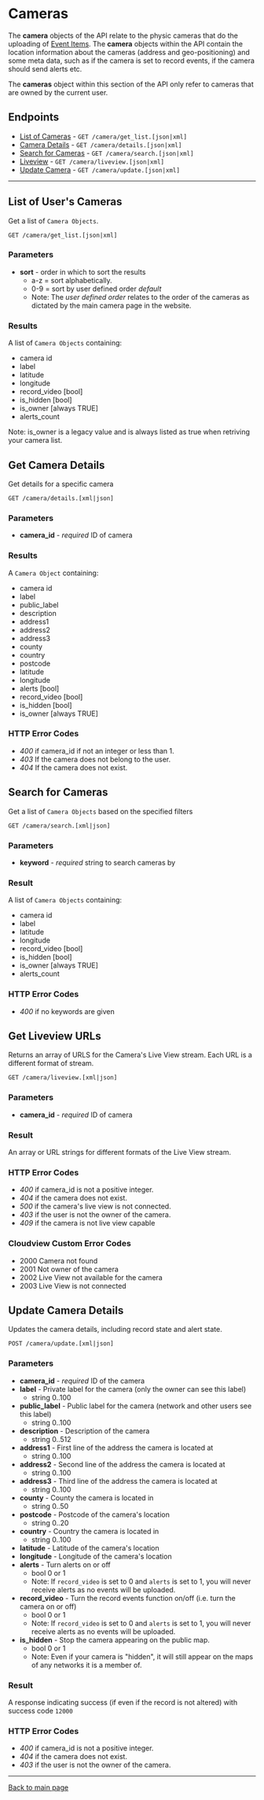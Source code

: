 # Cameras

The **camera** objects of the API relate to the physic cameras that do the uploading of [Event Items](./items.md). The **camera** objects within the API contain the location information about the cameras (address and geo-positioning) and some meta data, such as if the camera is set to record events, if the camera should send alerts etc.

The **cameras** object within this section of the API only refer to cameras that are owned by the current user.

## Endpoints

* [List of Cameras](#list-of-users-cameras) - `GET /camera/get_list.[json|xml]`
* [Camera Details](#get-camera-details) - `GET /camera/details.[json|xml]`
* [Search for Cameras](#search-for-cameras) - `GET /camera/search.[json|xml]`
* [Liveview](#get-liveview-urls) - `GET /camera/liveview.[json|xml]`
* [Update Camera](#update-camera-details) - `GET /camera/update.[json|xml]`


****************

## List of User's Cameras

Get a list of `Camera Objects`.

```
GET /camera/get_list.[json|xml]
```

### Parameters

* **sort** - order in which to sort the results
    - a-z = sort alphabetically.
    - 0-9 = sort by user defined order *default*
    - Note: The *user defined order* relates to the order of the cameras as dictated by the main camera page in the website.

### Results

A list of `Camera Objects` containing:
 - camera id
 - label
 - latitude
 - longitude
 - record_video [bool]
 - is_hidden [bool]
 - is_owner [always TRUE]
 - alerts_count

Note: is_owner is a legacy value and is always listed as true when retriving your camera list.


## Get Camera Details

Get details for a specific camera

```
GET /camera/details.[xml|json]
```

### Parameters

* **camera_id** - *required* ID of camera


### Results

A `Camera Object` containing:
 - camera id
 - label
 - public_label
 - description
 - address1
 - address2
 - address3
 - county
 - country
 - postcode
 - latitude
 - longitude
 - alerts [bool]
 - record_video [bool]
 - is_hidden [bool]
 - is_owner [always TRUE]


### HTTP Error Codes

 - *400* if camera_id if not an integer or less than 1.
 - *403* If the camera does not belong to the user.
 - *404* If the camera does not exist.

## Search for Cameras

Get a list of `Camera Objects` based on the specified filters


```
GET /camera/search.[xml|json]
```

### Parameters


* **keyword** - *required* string to search cameras by

### Result

A list of `Camera Objects` containing:
 - camera id
 - label
 - latitude
 - longitude
 - record_video [bool]
 - is_hidden [bool]
 - is_owner [always TRUE]
 - alerts_count


### HTTP Error Codes

 - *400* if no keywords are given

## Get Liveview URLs

Returns an array of URLS for the Camera's Live View stream. Each URL is a different format of stream.

```
GET /camera/liveview.[xml|json]
```

### Parameters

* **camera_id** - *required* ID of camera

### Result

An array or URL strings for different formats of the Live View stream.

### HTTP Error Codes

 - *400* if camera_id is not a positive integer.
 - *404* if the camera does not exist.
 - *500* if the camera's live view is not connected.
 - *403* if the user is not the owner of the camera.
 - *409* if the camera is not live view capable

### Cloudview Custom Error Codes

 - 2000 Camera not found
 - 2001 Not owner of the camera
 - 2002 Live View not available for the camera
 - 2003 Live View is not connected

## Update Camera Details

Updates the camera details, including record state and alert state.

```
POST /camera/update.[xml|json]
```

### Parameters


* **camera_id** - *required* ID of the camera
* **label** - Private label for the camera (only the owner can see this label)
   - string 0..100
* **public_label** - Public label for the camera (network and other users see this label)
   - string 0..100
* **description** - Description of the camera
   - string 0..512 
* **address1** - First line of the address the camera is located at
   - string 0..100
* **address2** - Second line of the address the camera is located at
   - string 0..100
* **address3** - Third line of the address the camera is located at
   - string 0..100
* **county** - County the camera is located in
   - string 0..50
* **postcode** - Postcode of the camera's location
   - string 0..20
* **country** - Country the camera is located in
   - string 0..100
* **latitude** - Latitude of the camera's location
* **longitude** - Longitude of the camera's location
* **alerts** - Turn alerts on or off
   - bool 0 or 1
   - Note: If `record_video` is set to 0 and `alerts` is set to 1, you will never receive alerts as no events will be uploaded.
* **record_video** - Turn the record events function on/off (i.e. turn the camera on or off)
   - bool 0 or 1
   - Note: If `record_video` is set to 0 and `alerts` is set to 1, you will never receive alerts as no events will be uploaded.
* **is_hidden** - Stop the camera appearing on the public map. 
   - bool 0 or 1
   - Note: Even if your camera is "hidden", it will still appear on the maps of any networks it is a member of.

### Result

A response indicating success (if even if the record is not altered) with success code  `12000`

### HTTP Error Codes

 - *400* if camera_id is not a positive integer.
 - *404* if the camera does not exist.
 - *403* if the user is not the owner of the camera.



******************

[Back to main page](../README.md)
